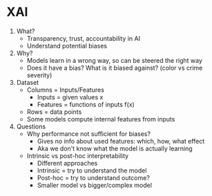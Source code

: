 # XAI
1. What?
    - Transparency, trust, accountability in AI
    - Understand potential biases
1. Why?
    - Models learn in a wrong way, so can be steered the right way
    - Does it have a bias? What is it biased against? (color vs crime severity)
1. Dataset
    - Columns = Inputs/Features
        * Inputs = given values x
        * Features = functions of inputs f(x)
    - Rows = data points
    - Some models compute internal features from inputs
1. Questions
    - Why performance not sufficient for biases?
        * Gives no info about used features: which, how, what effect
        * Aka we don't know what the model is actually learning
    - Intrinsic vs post-hoc interpretability
        * Different approaches
        * Intrinsic = try to understand the model
        * Post-hoc = try to understand outcome?
        * Smaller model vs bigger/complex model
